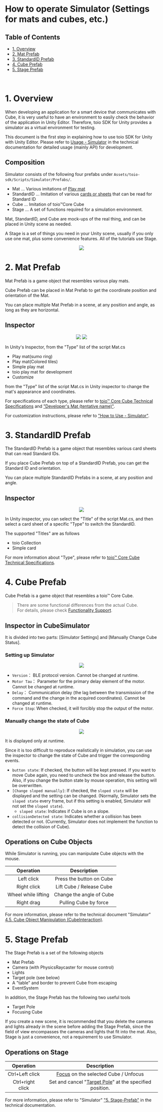 # How to operate Simulator (Settings for mats and cubes, etc.)

## Table of Contents

- [1. Overview](development_simulator.md#1-overview)
- [2. Mat Prefab](development_simulator.md#2-mat-prefab)
- [3. StandardID Prefab](development_simulator.md#3-standardid-prefab)
- [4. Cube Prefab](development_simulator.md#4-cube-prefab)
- [5. Stage Prefab](development_simulator.md#5-stage-prefab)

<br>

# 1. Overview

When developing an application for a smart device that communicates with Cube, it is very useful to have an environment to easily check the behavior of the application in Unity Editor.
Therefore, toio SDK for Unity provides a simulator as a virtual environment for testing.

This document is the first step in explaining how to use toio SDK for Unity with Unity Editor.
Please refer to [Usage - Simulator](usage_simulator.md) in the technical documentation for detailed usage (mainly API) for development.

## Composition

Simulator consists of the following four prefabs under `Assets/toio-sdk/Scripts/Simulator/Prefabs/`.

- Mat … Various imitations of [Play mat](https://toio.github.io/toio-spec/en/docs/hardware_position_id)
- StandardID … Imitation of various [cards or sheets](https://toio.github.io/toio-spec/en/docs/hardware_standard_id) that can be read for Standard ID
- Cube … Imitation of toio™Core Cube
- Stage … A set of functions required for a simulation environment.

Mat, StandardID, and Cube are mock-ups of the real thing, and can be placed in Unity scene as needed.

A Stage is a set of things you need in your Unity scene, usually if you only use one mat, plus some convenience features.
All of the tutorials use Stage.

<div align="center"><img src="res/tutorial/RealAndSimCube.png"></div>


# 2. Mat Prefab

Mat Prefab is a game object that resembles various play mats.

Cube Prefab can be placed in Mat Prefab to get the coordinate position and orientation of the Mat.

You can place multiple Mat Prefab in a scene, at any position and angle, as long as they are horizontal.

## Inspector

<div align="center">
  <img src="res/usage_simulator/mat_inspector.png">
  <img src="res/usage_simulator/mat_types.png">
</div>

In Unity's Inspector, from the "Type" list of the script Mat.cs

- Play mat(sumo ring)
- Play mat(Colored tiles)
- Simple play mat
- toio play mat for development
- Customize

from the "Type" list of the script Mat.cs in Unity inspector to change the mat's appearance and coordinates.

For specifications of each type, please refer to [toio™ Core Cube Technical Specifications](https://toio.github.io/toio-spec/en/docs/hardware_position_id)  and ["Developer's Mat (tentative name)"](https://toio.io/blog/detail/20200423-1.html).

For customization instructions, please refer to ["How to Use - Simulator"](usage_simulator.md#Customize).

# 3. StandardID Prefab

The StandardID Prefab is a game object that resembles various card sheets that can read Standard IDs.

If you place Cube Prefab on top of a StandardID Prefab, you can get the Standard ID and orientation.

You can place multiple StandardID Prefabs in a scene, at any position and angle.

## Inspector

<div align="center"><img src="res/usage_simulator/standardid.png"></div>

In Unity inspector, you can select the "Title" of the script Mat.cs, and then select a card sheet of a specific "Type" to switch the StandardID.

The supported "Titles" are as follows

- toio Collection
- Simple card

For more information about "Type", please refer to [toio™ Core Cube Technical Specifications](https://toio.github.io/toio-spec/en/docs/hardware_standard_id).

# 4. Cube Prefab

Cube Prefab is a game object that resembles a toio™ Core Cube.

> There are some functional differences from the actual Cube.<br>
> For details, please check [Functionality Support](usage_cube.md#realsim-function-table).

## Inspector in CubeSimulator

It is divided into two parts: [Simulator Settings] and [Manually Change Cube Status].

### Setting up Simulator

<div align="center"><img src="res/usage_simulator/cube_setting.png"></div>

- `Version`： BLE protocol version. Cannot be changed at runtime.
- `Motor Tau`： Parameter for the primary delay element of the motor. Cannot be changed at runtime.
- `Delay`： Communication delay (the lag between the transmission of the command and the change in the acquired coordinates). Cannot be changed at runtime.
- `Force Stop`: When checked, it will forcibly stop the output of the motor.

### Manually change the state of Cube

<div align="center"><img src="res/usage_simulator/cube_states.png"></div>

It is displayed only at runtime.

Since it is too difficult to reproduce realistically in simulation, you can use the inspector to change the state of Cube and trigger the corresponding events.

- `button state`: If checked, the button will be kept pressed. If you want to move Cube again, you need to uncheck the box and release the button. Also, if you change the button state by mouse operation, this setting will be overwritten.
- `[Change sloped manually]`: If checked, the  `sloped state` will be displayed and the setting can be changed.
(Normally, Simulator sets the `sloped state` every frame, but if this setting is enabled, Simulator will not set the `sloped state`).
  - `sloped state`: Indicates if Cube is on a slope.
- `collisionDetected state`: Indicates whether a collision has been detected or not. (Currently, Simulator does not implement the function to detect the collision of Cube).

## Operations on Cube Objects

While Simulator is running, you can manipulate Cube objects with the mouse.

| Operation | Description |
| :--: | :--: |
| Left click | Press the button on Cube |
| Right click | Lift Cube / Release Cube |
| Wheel while lifting | Change the angle of Cube  |
| Right drag | Pulling Cube by force  |

For more information, please refer to the technical document "Simulator" [4.5. Cube Object Manipulation (CubeInteraction)](usage_simulator.md#45-manipulating-cube-objects-cubeinteraction).


# 5. Stage Prefab

The Stage Prefab is a set of the following objects
- Mat Prefab
- Camera (with PhysicsRaycaster for mouse control)
- Lights
- Target pole (see below)
- A "table" and border to prevent Cube from escaping
- EventSystem

In addition, the Stage Prefab has the following two useful tools
- Target Pole
- Focusing Cube

If you create a new scene, it is recommended that you delete the cameras and lights already in the scene before adding the Stage Prefab, since the field of view encompasses the cameras and lights that fit into the mat. Also, Stage is just a convenience, not a requirement to use Simulator.

## Operations on Stage

| Operation | Description |
| :--: | :--: |
| Ctrl+Left click | [Focus](usage_simulator.md#52-focus-on-cube) on the selected Cube / Unfocus |
| Ctrl+right click | Set and cancel "[Target Pole](usage_simulator.md#51-target-pole)" at the specified position. |

For more information, please refer to "Simulator" ["5. Stage-Prefab"](usage_simulator.md#5-stage-prefab) in the technical documentation.
